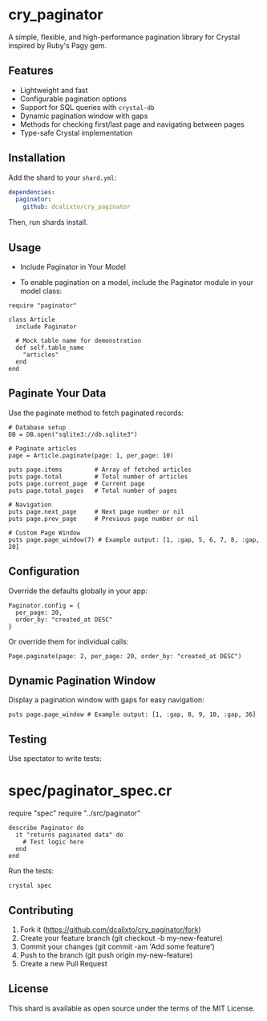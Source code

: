# cry_paginator

A simple, flexible, and high-performance pagination library for Crystal inspired by Ruby's Pagy gem.

## Features

- Lightweight and fast
- Configurable pagination options
- Support for SQL queries with `crystal-db`
- Dynamic pagination window with gaps
- Methods for checking first/last page and navigating between pages
- Type-safe Crystal implementation

## Installation

Add the shard to your `shard.yml`:

```yaml
dependencies:
  paginator:
    github: dcalixto/cry_paginator
```

Then, run shards install.

## Usage

- Include Paginator in Your Model

- To enable pagination on a model, include the Paginator module in your model class:

```crystal
require "paginator"

class Article
  include Paginator

  # Mock table name for demonstration
  def self.table_name
    "articles"
  end
end
```

## Paginate Your Data

Use the paginate method to fetch paginated records:

```crystal
# Database setup
DB = DB.open("sqlite3://db.sqlite3")

# Paginate articles
page = Article.paginate(page: 1, per_page: 10)

puts page.items         # Array of fetched articles
puts page.total         # Total number of articles
puts page.current_page  # Current page
puts page.total_pages   # Total number of pages

# Navigation
puts page.next_page     # Next page number or nil
puts page.prev_page     # Previous page number or nil

# Custom Page Window
puts page.page_window(7) # Example output: [1, :gap, 5, 6, 7, 8, :gap, 20]

```

## Configuration

Override the defaults globally in your app:

```crystal
Paginator.config = {
  per_page: 20,
  order_by: "created_at DESC"
}
```

Or override them for individual calls:

```crystal
Page.paginate(page: 2, per_page: 20, order_by: "created_at DESC")
```

## Dynamic Pagination Window

Display a pagination window with gaps for easy navigation:

```crystal
puts page.page_window # Example output: [1, :gap, 8, 9, 10, :gap, 36]
```

## Testing

Use spectator to write tests:

# spec/paginator_spec.cr

require "spec"
require "../src/paginator"

```crystal
describe Paginator do
  it "returns paginated data" do
    # Test logic here
  end
end
```

Run the tests:

```crystal
crystal spec
```

## Contributing

1. Fork it (https://github.com/dcalixto/cry_paginator/fork)
2. Create your feature branch (git checkout -b my-new-feature)
3. Commit your changes (git commit -am 'Add some feature')
4. Push to the branch (git push origin my-new-feature)
5. Create a new Pull Request

## License

This shard is available as open source under the terms of the MIT License.
